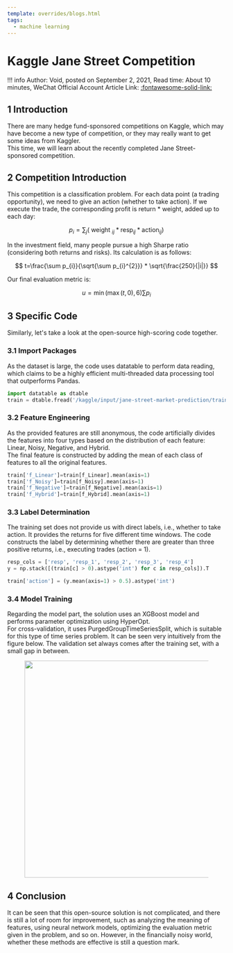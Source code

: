 ```yaml
---
template: overrides/blogs.html
tags:
  - machine learning
---
```


# Kaggle Jane Street Competition

!!! info
    Author: Void, posted on September 2, 2021, Read time: About 10 minutes, WeChat Official Account Article Link: [:fontawesome-solid-link:](https://mp.weixin.qq.com/s/oaT49hLhGiL_ajz1dIlGcQ)

## 1 Introduction

There are many hedge fund-sponsored competitions on Kaggle, which may have become a new type of competition, or they may really want to get some ideas from Kaggler.  
This time, we will learn about the recently completed Jane Street-sponsored competition.

## 2 Competition Introduction

This competition is a classification problem. For each data point (a trading opportunity), we need to give an action (whether to take action). If we execute the trade, the corresponding profit is return * weight, added up to each day:

$$
p_{i}=\sum_{j}\left(\text { weight }_{i j} * \operatorname{resp}_{i j} * \operatorname{action}_{i j}\right)
$$

In the investment field, many people pursue a high Sharpe ratio (considering both returns and risks). Its calculation is as follows:

$$
t=\frac{\sum p_{i}}{\sqrt{\sum p_{i}^{2}}} * \sqrt{\frac{250}{|i|}}
$$

Our final evaluation metric is:

$$
u=\min (\max (t, 0), 6) \sum p_{i}
$$

## 3 Specific Code

Similarly, let's take a look at the open-source high-scoring code together.

### 3.1 Import Packages

As the dataset is large, the code uses datatable to perform data reading, which claims to be a highly efficient multi-threaded data processing tool that outperforms Pandas.

```python
import datatable as dtable
train = dtable.fread('/kaggle/input/jane-street-market-prediction/train.csv').to_pandas()
```

### 3.2 Feature Engineering

As the provided features are still anonymous, the code artificially divides the features into four types based on the distribution of each feature: Linear, Noisy, Negative, and Hybrid.  
The final feature is constructed by adding the mean of each class of features to all the original features.

```python
train['f_Linear']=train[f_Linear].mean(axis=1)
train['f_Noisy']=train[f_Noisy].mean(axis=1)
train['f_Negative']=train[f_Negative].mean(axis=1)
train['f_Hybrid']=train[f_Hybrid].mean(axis=1)
```

### 3.3 Label Determination

The training set does not provide us with direct labels, i.e., whether to take action. It provides the returns for five different time windows. The code constructs the label by determining whether there are greater than three positive returns, i.e., executing trades (action = 1).

```python
resp_cols = ['resp', 'resp_1', 'resp_2', 'resp_3', 'resp_4']
y = np.stack([(train[c] > 0).astype('int') for c in resp_cols]).T

train['action'] = (y.mean(axis=1) > 0.5).astype('int')
```

### 3.4 Model Training

Regarding the model part, the solution uses an XGBoost model and performs parameter optimization using HyperOpt.  
For cross-validation, it uses PurgedGroupTimeSeriesSplit, which is suitable for this type of time series problem. It can be seen very intuitively from the figure below. The validation set always comes after the training set, with a small gap in between.

<figure>
  <img src="https://cdn.jsdelivr.net/gh/BulletTech2021/Pics/2021-9-5/1630827782227-purged_cv.png" width="500" />
</figure>

## 4 Conclusion

It can be seen that this open-source solution is not complicated, and there is still a lot of room for improvement, such as analyzing the meaning of features, using neural network models, optimizing the evaluation metric given in the problem, and so on. However, in the financially noisy world, whether these methods are effective is still a question mark.  

